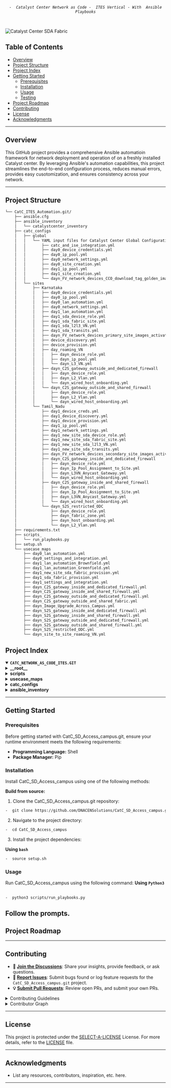 <p align="center">
	<em><code>-  Catalyst Center Network as Code -  ITES Vertical - With  Ansible Playbooks</code></em>
</p>
<p align="center"><!-- default option, no dependency badges. -->
</p>
<p align="center">
	<!-- default option, no dependency badges. -->
</p>
<br>

![Catalyst Center SDA Fabric](images/ITES_CVPaC_Topology.png)


##  Table of Contents

-  [Overview](#Overview )
- [ Project Structure](#project-structure)
- [ Project Index](#project-index)
- [ Getting Started](#getting-started)
  - [ Prerequisites](#prerequisites)
  - [ Installation](#installation)
  - [ Usage](#usage)
  - [ Testing](#testing)
- [ Project Roadmap](#project-roadmap)
- [ Contributing](#contributing)
- [ License](#license)
- [ Acknowledgments](#acknowledgments)

---
##  Overview
This GitHub project provides a comprehensive Ansible automatioin framework for network deployment and operation of on a freshly installed Catalyst center. By leveraging Ansible's automation capabilities, this project streamlines the end-to-end configuration process, reduces manual errors, provides easy cusotomization, and ensures consistency across your network.

---
##  Project Structure
```sh
└── CatC_ITES_Automation.git/
    ├── ansible.cfg
    ├── ansible_inventory
    │   └── catalystcenter_inventory
    ├── catc_configs
    │   ├── global
    │   │   └── YAML input files for Catalyst Center Global Configurations (device credentials, IP pools, image tagging etc.)
    │   │       ├── catc_and_ise_integration.yml
    │   │       ├── day0_device_credentials.yml
    │   │       ├── day0_ip_pool.yml
    │   │       ├── day0_network_settings.yml
    │   │       ├── day0_site_creation.yml
    │   │       ├── day1_ip_pool.yml
    │   │       ├── day1_site_creation.yml
    │   │       └── dayn_FV_network_devices_CCO_download_tag_golden_images_distribution.yml
    │   └── sites
    │       ├── Karnataka
    │       │   ├── day0_device_credentials.yml
    │       │   ├── day0_ip_pool.yml
    │       │   ├── day0_lan_automation.yml
    │       │   ├── day0_network_settings.yml
    │       │   ├── day1_lan_automation.yml
    │       │   ├── day1_sda_device_role.yml
    │       │   ├── day1_sda_fabric_site.yml
    │       │   ├── day1_sda_l2l3_VN.yml
    │       │   ├── day1_sda_transits.yml
    │       │   ├── dayn_FV_network_devices_primary_site_images_activation.yml
    │       │   ├── device_discovery.yml
    │       │   ├── device_provision.yml
    │       │   ├── day_roaming_VN
    │       │   │   ├── dayn_device_role.yml
    │       │   │   ├── dayn_ip_pool.yml
    │       │   │   └── dayn_L3_VN.yml
    │       │   ├── dayn_C2S_gateway_outside_and_dedicated_firewall
    │       │   │   ├── dayn_device_role.yml
    │       │   │   ├── dayn_L2_Vlan.yml
    │       │   │   └── dayn_wired_host_onboarding.yml
    │       │   └── dayn_C2S_gateway_outside_and_shared_firewall
    │       │       ├── dayn_device_role.yml
    │       │       ├── dayn_L2_Vlan.yml
    │       │       └── dayn_wired_host_onboarding.yml
    │       └── Tamil_Nadu
    │           ├── day1_device_creds.yml
    │           ├── day1_device_discovery.yml
    │           ├── day1_device_provision.yml
    │           ├── day1_ip_pool.yml
    │           ├── day1_network_settings.yml
    │           ├── day1_new_site_sda_device_role.yml
    │           ├── day1_new_site_sda_fabric_site.yml
    │           ├── day1_new_site_sda_l2l3_VN.yml
    │           ├── day1_new_site_sda_transits.yml
    │           ├── dayn_FV_network_devices_secondary_site_images_activation.yml
    │           ├── dayn_C2S_gateway_inside_and_dedicated_firewall
    │           │   ├── dayn_device_role.yml
    │           │   ├── dayn_Ip_Pool_Assignment_to_Site.yml
    │           │   ├── dayn_L3VN_Anycast_Gateway.yml
    │           │   └── dayn_wired_host_onboarding.yml
    │           ├── dayn_C2S_gateway_inside_and_shared_firewall
    │           │   ├── dayn_device_role.yml
    │           │   ├── dayn_Ip_Pool_Assignment_to_Site.yml
    │           │   ├── dayn_L3VN_Anycast_Gateway.yml
    │           │   └── dayn_wired_host_onboarding.yml
    │           └── dayn_S2S_restricted_ODC
    │               ├── dayn_device_role.yml
    │               ├── dayn_fabric_zone.yml
    │               ├── dayn_host_onboarding.yml
    │               └── dayn_L2_Vlan.yml
    ├── requirements.txt
    ├── scripts_
    │   └── run_playbooks.py
    ├── setup.sh
    └── usecase_maps
        ├── day0_lan_automation.yml
        ├── day0_settings_and_integration.yml
        ├── day1_lan_automation_Brownfield.yml
        ├── day1_lan_automation_Greenfield.yml
        ├── day1_new_site_sda_fabric_provision.yml
        ├── day1_sda_fabric_provision.yml
        ├── day1_settings_and_integration.yml
        ├── dayn_C2S_gateway_inside_and_dedicated_firewall.yml
        ├── dayn_C2S_gateway_inside_and_shared_firewall.yml
        ├── dayn_C2S_gateway_outside_and_dedicated_firewall.yml
        ├── dayn_C2S_gateway_outside_and_shared_fabric.yml
        ├── dayn_Image_Upgrade_Across_Campus.yml
        ├── dayn_S2S_gateway_inside_and_dedicated_firewall.yml
        ├── dayn_S2S_gateway_inside_and_shared_firewall.yml
        ├── dayn_S2S_gateway_outside_and_dedicated_firewall.yml
        ├── dayn_S2S_gateway_outside_and_shared_firewall.yml
        ├── dayn_S2S_restricted_ODC.yml
        └── dayn_site_to_site_roaming_VN.yml


```

##  Project Index
<details open>
	<summary><b><code>CATC_NETWORK_AS_CODE_ITES.GIT</code></b></summary>
	<details> <!-- __root__ Submodule -->
		<summary><b>__root__</b></summary>
		<blockquote>
			<table>
			<tr>
				<td><b><a href='https://github.com/DNACENSolutions/NetworkasCode_CVPs/tree/main/nac_ites_sda/NaC_1_0_ITES_SDA/setup.sh'>setup.sh</a></b></td>
				<td><code>-  Setup script to create your python environment and install Catalyst Center Python SDK (dnacentersdk) and Ansible collection (cisco.dnac)</code></td>
			</tr>
			<tr>
				<td><b><a href='https://github.com/DNACENSolutions/NetworkasCode_CVPs/tree/main/nac_ites_sda/NaC_1_0_ITES_SDA/requirements.txt'>requirements.txt</a></b></td>
				<td><code>-  This file contains the required python modules. This file is used by setup.sh script</code></td>
			</tr>
			</table>
		</blockquote>
	</details>
	<details> <!-- scripts Submodule -->
		<summary><b>scripts</b></summary>
		<blockquote>
			<table>
			<tr>
				<td><b><a href='https://github.com/DNACENSolutions/NetworkasCode_CVPs/tree/main/nac_ites_sda/NaC_1_0_ITES_SDA/scripts/run_playbooks.py'>run_playbooks.py</a></b></td>
				<td><code>-  This Python tool is to run the Ansible playbooks with Inputs files preprogrammed in the usecase_maps files. The Tools lets you choose option to Validate the input, Execute the playbook or do both. Further it gives option for user to run the Catalyst Center Configuration usecases individually, or in a sub-group of usecase , or all the usecase in the order specified in the input file selected from usecase_maps directory.</code></td>
			</tr>
			</table>
		</blockquote>
	</details>
	<details> <!-- usecase_maps Submodule -->
		<summary><b>usecase_maps </b></summary>
		<blockquote>
			<table>
			<tr>
				<td><b><a href='https://github.com/DNACENSolutions/NetworkasCode_CVPs/tree/main/nac_ites_sda/NaC_1_0_ITES_SDA/usecase_maps/day0_settings_and_integration.yml'>day0_settings_<br>and_integration.yml</a></b></td>
            <td> 
            <code>- This usecase performs essential Day0 configurations to prepare the infrastructure for SDA automation by integrating ISE with DNAC, creating the site hierarchy, setting up global device credentials, network settings, and assigning them to the target site (e.g., Karnataka).</code><br>
            <code>- Key Steps:</code><br>
            <code>  #Step1: Integrate Cisco ISE with Catalyst Center for RADIUS services and TrustSec policies</code><br>
            <code>  #Step2: Create hierarchical site structure including areas, buildings, and floors</code><br>
            <code>  #Step3: Define global device credentials in Catalyst Center</code><br>
            <code>  #Step4: Assign global credentials to the Karnataka site</code><br>
            <code>  #Step5: Define global IP pools including transit and VN pools</code><br>
            <code>  #Step6: Define global network settings such as DNS, SNMP, and syslog</code><br>
            <code>  #Step7: Assign IP pools to the Karnataka site</code><br>
            <code>  #Step8: Apply global network settings to the Karnataka site</code>
            </td>
			</tr>
			<tr>
				<td><b><a href='https://github.com/DNACENSolutions/NetworkasCode_CVPs/tree/main/nac_ites_sda/NaC_1_0_ITES_SDA/usecase_maps/day0_lan_automation.yml'>day0_lan_automation.yml</a></b></td>
                <td>
                <code>- This use case handles the initial bring-up of a fabric site by automating the discovery and provisioning of seed and downstream devices. It simplifies onboarding by using LAN Automation to detect connected fabric edge nodes.</code><br>
                <code>- Key Steps:</code><br>
                <code>  #Step1: Discover seed devices in the network using CLI/SNMP-based discovery methods.</code><br> 
                <code>  #Step2: Provision the discovered seed devices to prepare them for acting as LAN Automation controllers.</code><br> 
                <code>  #Step3: Run LAN Automation to dynamically discover access switches connected to the seed devices.</code><br> 
                <code>  #Step4: Provision the newly discovered downstream devices with appropriate management IPs and configuration.</code><br><br>
                <code>⚠️ <b>Note:</b> Ensure that management IPs are assigned during LAN Automation if immediate provisioning of discovered devices is planned.</code></td>
			</tr>
            <tr>
				<td><b><a href='https://github.com/DNACENSolutions/NetworkasCode_CVPs/tree/main/nac_ites_sda/NaC_1_0_ITES_SDA/usecase_maps/day1_settings_and_integration.yml'>day1_settings_<br>and_integration.yml</a></b></td>
                <td>
                <code>- This use case configures foundational Day 1 settings for onboarding a newly added site into the fabric domain. It involves site addition, IP pool design, and essential network configurations specific to the new site.</code><br> 
                <code>- Key Steps:</code><br>
                <code>  #Step1: Create a new hierarchical site under the DNAC site tree structure.</code><br> 
                <code>  #Step2: Assign pre-defined device credentials (CLI, SNMP, etc.) to the new site for future provisioning and management.</code><br> 
                <code>  #Step3: Create global IP pools to be consumed by various sites and services.</code><br> 
                <code>  #Step4: Allocate and assign the relevant IP pool slices to the newly added site.</code><br> 
                <code>  #Step5: Configure site-specific network settings such as DNS, DHCP, NTP, and syslog to enable baseline device communication and service resolution.</code></td>
			</tr>
			<tr>
				<td><b><a href='https://github.com/DNACENSolutions/NetworkasCode_CVPs/tree/main/nac_ites_sda/NaC_1_0_ITES_SDA/usecase_maps/day1_lan_automation_Brownfield.yml'>day1_lan_automation<br>_Brownfield.yml</a></b></td>
                <td>
                <code>- This use case supports Brownfield site expansion by integrating newly added switches into an already operational SDA fabric. It automates the discovery of new devices via LAN Automation and provisions them to extend the fabric topology.</code><br> 
                <code>- Key Steps:</code><br>
                <code>  #Step1: Run LAN Automation to discover additional devices connected to existing fabric infrastructure.</code><br> 
                <code>  #Step2: Provision the discovered devices by assigning management IPs, applying configurations, and registering them to the fabric.</code><br><br>
                <code>⚠️ <b>Note:</b> Ensure management IPs are assigned during LAN Automation to allow seamless provisioning. This is especially critical for executing both steps in a single run without manual intervention.</code>
                </td>
			</tr>
			<tr>
				<td><b><a href='https://github.com/DNACENSolutions/NetworkasCode_CVPs/tree/main/nac_ites_sda/NaC_1_0_ITES_SDA/usecase_maps/day1_lan_automation_Greenfield.yml'>day1_lan_automation<br>_Greenfield.yml</a></b></td>
                <td>
                <code>- This use case brings up a completely new SDA fabric site (Greenfield deployment). It covers the end-to-end flow from discovering seed devices, provisioning them, running LAN Automation to onboard downstream devices, and finally provisioning the newly discovered nodes.</code><br> 
                <code>- Key Steps:</code><br>
                <code>  #Step1: Discover seed devices that serve as anchors for LAN Automation.</code><br> 
                <code>  #Step2: Provision the discovered seed devices with required configurations and credentials.</code><br> 
                <code>  #Step3: Run LAN Automation to discover downstream connected fabric nodes (e.g., Edge or Intermediate nodes).</code><br> 
                <code>  #Step4: Provision and onboard the newly discovered fabric devices into the fabric site topology.</code><br><br> 
                <code>⚠️ <b>Note:</b> Assigning management IPs during LAN Automation is crucial for enabling seamless provisioning in the same run.</code></td>
			</tr>
			<tr>
				<td><b><a href='https://github.com/DNACENSolutions/NetworkasCode_CVPs/tree/main/nac_ites_sda/NaC_1_0_ITES_SDA/usecase_maps/day1_new_site_sda_fabric_provision.yml'>day1_new_site_sda<br>_fabric_provision.yml</a></b></td>
                <td>
                <code>- This use case provisions a newly added site as a Cisco SDA Fabric site. It involves setting up the fabric structure, configuring Layer 3 IP transit for external connectivity, defining virtual networks with Anycast Gateways, and assigning appropriate device roles.</code><br>
                <code>- Key Steps:</code><br>
                <code>  #Step1: Designate the site as an SDA Fabric site to enable fabric-based operations.</code><br> 
                <code>  #Step2: Configure Layer 3 IP Transit for external handoff to upstream networks (e.g., WAN, Data Center).</code><br> 
                <code>  #Step3: Create Layer 2 and Layer 3 Virtual Networks along with Anycast Gateways for host communication.</code><br> 
                <code>  #Step4: Assign fabric roles such as Border, Control Plane, and Edge to the devices within the site.</code></td>
			</tr>
            <tr>
				<td><b><a href='https://github.com/DNACENSolutions/NetworkasCode_CVPs/tree/main/nac_ites_sda/NaC_1_0_ITES_SDA/usecase_maps/day1_sda_fabric_provision.yml'>day1_sda<br>_fabric_provision.yml</a></b></td>
                <td>
                <code>-  This use case is focused on enabling **SDA Fabric provisioning for an already existing site** on Day 1. Unlike the <b>day1_new_site_sda_fabric_provision.yml</b> flow (which adds a new site and makes it fabric-ready), this workflow assumes that the site has already been onboarded earlier and is now being transitioned into the SDA fabric domain.</code><br>
                <code>- Key Steps:</code><br>
                <code>  #Step1: Convert the existing site into a Fabric Site, establishing SDA fabric boundaries.</code><br>
                <code>  #Step2: Set up IP Transit configurations to enable L3 handoff between fabric and traditional networks (northbound connectivity).</code><br>
                <code>  #Step3: Create L2 and L3 Virtual Networks, including anycast gateways, for segmenting user traffic and enabling mobility.</code><br>
                <code>  #Step4: Assign SDA device roles (Control Plane, Border, Edge) to participating network devices for fabric-based traffic control.</code><br><br>
                <code>⚠️ This use case is typically triggered after Day 0 onboarding or LAN automation is complete and is part of formalizing the site’s transition into an SDA-enabled environment.</code></td>
			</tr>
            <tr>
				<td><b><a href='https://github.com/DNACENSolutions/NetworkasCode_CVPs/tree/main/nac_ites_sda/NaC_1_0_ITES_SDA/usecase_maps/dayn_Image_Upgrade_Across_Campus.yml'>dayn_Image_Upgrade_<br>Across_Campus.yml</a></b></td>
                <td>
                <code>- This Day-N use case handles **network-wide software image upgrades** across the entire SDA campus using **SWIM (Software Image Management)** via DNAC. It ensures consistent image compliance and eliminates version drifts across fabric devices.</code><br>
                <code>- Key Steps:</code><br>
                <code>  #Step1: <b>Global Image Distribution</b>  All required golden images are downloaded from CCO (Cisco.com) and distributed to targeted devices across the campus, regardless of site or role.</code><br>
                <code>  #Step2: <b>Image Activation on the Primary Site</b>  SWIM activates the distributed images at the main hub site (e.g., Karnataka). This involves image validation, compatibility checks, and reboot orchestration (if necessary).</code><br>
                <code>  #Step3: <b>Image Activation on the Secondary Site</b>  The same activation process is repeated on the secondary hub site (e.g., Tamil Nadu) to maintain uniformity across geographically distributed fabric zones.</code><br><br>
                <code>⚠️ This ensures all fabric and non-fabric devices across the enterprise operate on validated, secure, and consistent image versions — a critical Day-N activity for lifecycle management and compliance.</code></td>
			</tr>
            <tr>
				<td><b><a href='https://github.com/DNACENSolutions/NetworkasCode_CVPs/tree/main/nac_ites_sda/NaC_1_0_ITES_SDA/usecase_maps/dayn_C2S_gateway_inside_&_dedicated_firewall.yml'>dayn_C2S_gateway_inside_&<br>_dedicated_firewall.yml</a></b></td>
                <td>
                <code>- This Day-N use case provisions **Client-to-Site (C2S) VPN access** via an **inside gateway with a dedicated firewall**. It facilitates secure, isolated remote access to enterprise resources, with dedicated segmentation at the network and security layer.</code><br>
                <code>- Key Steps:</code><br>
                <code>  #Step1: <b>IP Pool Reservation</b>  An L3 IP pool is assigned to the site specifically for the dedicated C2S VPN gateway and associated Anycast Gateway. This pool is exclusive to a specific VPN domain and its clients.</code><br>
                <code>  #Step2: <b>L3 VN + Anycast Gateway Creation</b> A new L3 virtual network is created and bound to the site along with its Anycast Gateway configuration. This forms the data plane for C2S remote clients.</code><br>
                <code>  #Step3: <b>Device Role Assignment</b>  Fabric devices (e.g., border/edge) are assigned their roles for this newly created VN. The dedicated firewall is linked as the only upstream security device, enforcing full traffic isolation.</code><br>
                <code>  #Step4: <b>Wired Host Onboarding</b> Wired clients are onboarded into the new virtual network. The path from remote user → VPN → dedicated firewall → onboarded device is validated end-to-end.</code><br><br>
                <code>⚠️ <b>Key Distinction from Shared Firewall:</b></code><br>
                <code> In this use case, the firewall is dedicated: only one IP pool and one client context is used, ensuring exclusive traffic segmentation.</code><br>
                <code> In a shared firewall setup (as handled in a different use case), multiple pools may route through a single firewall, requiring logical separation via VRFs or ACLs.</code><br>
                <code>💡 <b>Use Case Applicability:</b> </code><br>
                <code>  Ideal for high-security organizations (e.g., financial institutions, government) requiring strict separation of VPN access paths without overlap across clients or business units.</code></td>
			</tr>
            <tr>
				<td><b><a href='https://github.com/DNACENSolutions/NetworkasCode_CVPs/tree/main/nac_ites_sda/NaC_1_0_ITES_SDA/usecase_maps/dayn_C2S_gateway_inside_%26_shared_firewall.yml'>dayn_C2S_gateway_inside_&<br>_shared_firewall.yml</a></b></td>
                <td>
                <code>- This Day-N use case enables Client-to-Site (C2S) VPN access via an internal gateway using a shared firewall.</code><br>
                <code>- It provisions shared infrastructure to allow remote users, such as support executives or delivery agents, to securely connect to ITES systems without requiring isolated security appliances per client.</code><br>
                <code>- Key Steps:</code><br>
                <code>  #Step1: IP Pool Assignment</code><br>
                <code>   Multiple IP pools are reserved and associated with the site to support traffic segregation across different client environments handled by the ITES provider.</code><br>
                <code>  #Step2: L3 VN and Anycast Gateway Setup</code><br>
                <code>   Virtual networks and anycast gateways are configured to route traffic from remote client endpoints through the enterprise fabric network, ensuring proper segmentation and reachability.</code><br>
                <code>  #Step3: Device Role Assignment</code><br>
                <code>    Fabric devices are assigned roles (such as edge or border) to establish the intended routing and security policies for C2S traffic through the shared firewall.</code><br>
                <code>  #Step4: Wired Host Onboarding</code><br>
                <code>    Local wired clients (such as branch or on-site support systems) are onboarded to the same VPN network for functional validation and continuous integration.</code><br><br>
                <code>⚠️ Key Difference from Dedicated Firewall:</code><br>
                <code>   In this shared firewall model, a single firewall instance handles multiple client IP pools with logical isolation enforced through VRFs and access policies. It is ideal for ITES operations managing multiple clients from the same infrastructure, offering operational efficiency with shared security resources.</code><br><br>
                <code>💡 Use Case Example:</code><br>
                <code>   An ITES provider delivering customer service for multiple domains (e.g., telecom, e-commerce, insurance) can use a shared firewall to enable secure C2S VPN access for remote agents, while maintaining separation via VRFs and ACLs instead of physical firewalls.</code></td>
			</tr>
            <tr>
				<td><b><a href='https://github.com/DNACENSolutions/NetworkasCode_CVPs/tree/main/nac_ites_sda/NaC_1_0_ITES_SDA/usecase_maps/dayn_C2S_gateway_outside_&_dedicated_firewall.yml'>dayn_C2S_gateway_outside_&<br>_dedicated_firewall.yml</a></b></td>
                <td>
                <code>- This Day-N use case enables Client-to-Site (C2S) VPN access via a gateway located outside the fabric, leveraging a dedicated firewall for strict traffic segmentation. The external firewall terminates the VPN, and the traffic is handed off to the SDA fabric via a single L2 VLAN extending to the Border node.</code><br>
                <code>- Key Steps:</code><br>
                <code>  #Step1: Fabric Site Creation</code><br>
                <code>   The target site is designated and initialized as a fabric site within DNAC.</code><br>
                <code>  #Step2: L2 Virtual Network (VLAN) Creation</code><br>
                <code>   A single VLAN is provisioned to establish Layer 2 connectivity between the external firewall and Border node.</code><br>
                <code>  #Step3: Device Role Assignment</code><br>
                <code>   Devices in the fabric (e.g., Border, Edge) are assigned appropriate roles to support traffic ingress from</code><br>
                the external gateway into the SDA fabric.</code><br>
                <code>  #Step4: Wired Host Onboarding</code><br>
                <code>   Client-facing wired hosts are onboarded into the same VLAN-based VN to complete E2E connectivity testing.</code><br>
                <code>⚠️ Key Design Characteristic:</code><br>
                <code>   The L2 handoff path connects the dedicated firewall to the Border node through a single VLAN (e.g., VLAN 100). Traffic isolation is physical — only one IP pool and one client context are present.</code><br><br>
                <code>⚠️ Difference from Shared Firewall Variant:</code><br>
                <code>   Unlike the shared firewall scenario (where multiple VLANs are trunked to the Border for different clients),this setup uses a single VLAN mapped to one specific service context. Logical isolation is not needed, as traffic is already physically segregated.</code><br><br>
                <code>💡 Use Case Example:</code><br>
                <code>   An ITES provider handling secure backend processing for a banking client can use a dedicated external firewall and single VLAN to onboard remote employees via C2S VPN, ensuring exclusive resource access.</code></td>
			</tr>
            <tr>
				<td><b><a href='https://github.com/DNACENSolutions/NetworkasCode_CVPs/tree/main/nac_ites_sda/NaC_1_0_ITES_SDA/usecase_maps/dayn_C2S_gateway_outside_&_shared_firewall.yml'>dayn_C2S_gateway_outside_&<br>_shared_firewall.yml</a></b></td>
                <td>
                <code>- This Day-N use case enables Client-to-Site (C2S) VPN access via a gateway located outside the fabric, utilizing a shared firewall to support multiple client contexts. VPN tunnels terminate at the firewall, and client traffic enters the SDA fabric through dedicated Layer 2 VLANs mapped to different services.</code><br>
                <code>- Key Steps:</code><br>
                <code>  #Step1: Fabric Site Creation</code><br>
                <code>  The site is promoted to a fabric site in DNAC to support SDA configurations.</code><br>
                <code>  #Step2: L2 Virtual Network (VLAN) Creation</code><br>
                <code>  Multiple VLANs are created and extended from the shared firewall to the Border node, enabling logical segmentation across different clients or services.</code><br>
                <code>  #Step3: Device Role Assignment</code><br>
                <code>  Fabric devices such as Border and Edge nodes are assigned roles to ensure correct traffic handling for each VLAN/VRF pair.</code><br>
                <code>  #Step4: Wired Host Onboarding</code><br>
                <code>  Local hosts (e.g., service endpoints or agent systems) are connected to corresponding VLANs and validated for end-to-end VPN reachability.</code><br><br>
                <code>⚠️ Key Design Characteristic:</code><br>
                <code>  Each VLAN from the shared firewall corresponds to a logically isolated context (e.g., VRF-A for Client A, VRF-B for Client B), enabling scalable multi-tenant support.</code><br><br>
                <code>⚠️ Difference from Dedicated Firewall Variant:</code><br>
                <code>  In contrast to the dedicated model (with one VLAN and one client per firewall), this setup allows multiple clients to share infrastructure without compromising logical isolation.</code><br><br>
                <code>💡 Use Case Example:</code><br>
                <code>  An ITES provider supporting multiple clients (e.g., telecom, healthcare, banking) can terminate all remote user VPNs on a single shared firewall and segregate their traffic using separate VLANs and VRFs into the SDA fabric. </code>
                </td>
			</tr>
            <tr>
				<td><b><a href='https://github.com/DNACENSolutions/NetworkasCode_CVPs/tree/main/nac_ites_sda/NaC_1_0_ITES_SDA/usecase_maps/dayn_S2S_gateway_inside_&_dedicated_firewall.yml'>dayn_S2S_gateway_inside_&<br>_dedicated_firewall.yml</a></b></td>
                <td>
                <code>- This Day-N use case provisions Site-to-Site (S2S) VPN connectivity using a gateway located inside the fabric along with a dedicated firewall. It is designed to establish a permanent, secure VPN tunnel between the ITES site and an external client or remote office.</code><br> 
                <code>- Key Steps:</code><br>
                <code> #Step1: IP Pool Reservation</code><br>
                <code>  A unique L3 IP pool is assigned to the site for S2S traffic. This pool is mapped exclusively to the VPN domain used for communicating with a specific partner/client location.</code><br>
                <code> #Step2: L3 Virtual Network and Anycast Gateway Setup</code><br>
                <code>  An L3 VN is created to route encrypted S2S traffic via the fabric. The Anycast Gateway ensures consistent reachability for devices receiving VPN-terminated traffic within the ITES network.</code><br>
                <code> #Step3: Device Role Assignment</code><br>
                <code>  Fabric devices (e.g., edge, control, border nodes) are configured to support the VN and direct S2S traffic through a dedicated firewall. This guarantees isolation from other client or internal flows.</code><br>
                <code> #Step4: Wired Host Onboarding</code><br>
                <code>  On-prem ITES systems—like data sync services, partner access nodes, or hosted backend systems—are onboarded into the new VN to validate end-to-end S2S VPN connectivity.</code><br><br>
                <code>⚠️ Key Design Note:</code><br>
                <code>  Unlike shared firewall setups that multiplex VPN tunnels via logical isolation, this model offers physical and routing-level exclusivity. A dedicated firewall ensures no cross-tenant leakage or traffic overlap.</code><br><br>
                <code>💡 Use Case Example:</code><br>
                <code>  An ITES company running a payroll processing service for a state government agency may set up a dedicated S2S tunnel between the data center and the agency’s HQ. This allows real-time data exchange while meeting security isolation and compliance requirements.</code></td>
			</tr>
            <tr>
				<td><b><a href='https://github.com/DNACENSolutions/NetworkasCode_CVPs/tree/main/nac_ites_sda/NaC_1_0_ITES_SDA/usecase_maps/dayn_S2S_gateway_inside_&_shared_firewall.yml'>ddayn_S2S_gateway_inside_&<br>_shared_firewall.yml</a></b></td>
                <td>
                <code>- This Day-N use case provisions Site-to-Site (S2S) VPN connectivity using a gateway located inside the SDA fabric along with a shared firewall. The setup enables multiple ITES customer locations to establish encrypted tunnels into a central data center using logically isolated paths through a common firewall infrastructure.</code><br>
                <code>- Key Steps:</code><br>
                <code> #Step1: IP Pool Reservation</code><br>
                <code>  Multiple L3 IP pools are reserved for different remote partner/customer sites. These pools allow each tunnel to be isolated via VRFs or security policies even while using a shared firewall.</code><br>
                <code> #Step2: L3 Virtual Network and Anycast Gateway Setup</code><br>
                <code>  A shared L3 VN is created along with anycast gateway configuration to route encrypted S2S traffic from multiple external locations into the fabric through distinct logical domains.</code><br>
                <code> #Step3: Device Role Assignment</code><br>
                <code>  Fabric devices such as border nodes and edges are assigned proper roles to steer incoming S2S traffic through the shared firewall while maintaining client-specific segmentation.</code><br>
                <code> #Step4: Wired Host Onboarding</code><br>
                <code>  On-prem apps and services (e.g., client-dedicated VMs, database servers) are onboarded to validate connectivity with the respective remote office through the corresponding S2S VPN tunnel.</code><br><br>
                <code>⚠️ Key Design Note:</code><br>
                <code>  Logical isolation via VRFs, ACLs, and per-client IP pools allows multi-tenant support over a common firewall—ideal for ITES operations hosting multiple clients at once.</code><br><br>
                <code>💡 Use Case Example:</code><br>
                <code>  An ITES provider offering infrastructure services to healthcare and telecom clients may set up dedicated tunnels for each client's remote site. Using a shared firewall, both tunnels terminate into logically separated VRFs inside the fabric, securely connecting remote offices to hosted platforms.</code>
                </td>
			</tr>
            <tr>
				<td><b><a href='https://github.com/DNACENSolutions/NetworkasCode_CVPs/tree/main/nac_ites_sda/NaC_1_0_ITES_SDA/usecase_maps/dayn_S2S_gateway_outside_&_dedicated_firewall.yml'>dayn_S2S_gateway_outside_&<br>_dedicated_firewall.yml</a></b></td>
                <td>
                <code>- This Day-N use case provisions Site-to-Site (S2S) VPN connectivity through a dedicated firewall placed outside the fabric. The decrypted traffic is handed off to the SDA fabric via L2 VLANs extendingto the Border node. This setup is ideal for ITES clients needing high security and full tunnel isolation.</code><br>
                <code>- Key Steps:</code><br>
                <code>  #Step1: Fabric Site Creation</code><br>
                <code>   A fabric site is created to onboard all relevant devices, allowing internal forwarding of post-VPN traffic from the dedicated firewall into the enterprise domain.</code><br>
                <code>  #Step2: L2 Virtual Network Creation</code><br>
                <code>   A dedicated L2 VN is provisioned to carry S2S traffic into the fabric. Each S2S tunnel is linked to a specific VLAN that terminates at the fabric Border device.</code><br>
                <code>  #Step3: Device Role Assignment</code><br>
                <code>   Devices are assigned roles (edge, border, control) to facilitate the traffic path from the VPN endpoint through to the target application segment inside the fabric.</code><br>
                <code>  #Step4: Wired Host Onboarding</code><br>
                <code>   Target enterprise services (e.g., CRMs, call routing platforms, data warehouses) are onboarded to validate end-to-end reachability for the specific remote site.</code><br><br>
                <code>⚠️ Key Design Note:</code><br>
                <code>   The S2S VPN tunnel terminates at the external dedicated firewall. Post decryption, the data is handed off into the fabric through a dedicated VLAN.</code><br><br>
                <code>💡 Use Case Example:</code><br>
                <code>  An ITES provider running support for a financial client may set up a dedicated firewall and VLAN (e.g., VLAN 300) for secure S2S communication from the bank’s branch network into the hosted back-office CRM application, ensuring full tunnel isolation.</code></td>
			</tr>
            <tr>
				<td><b><a href='https://github.com/DNACENSolutions/NetworkasCode_CVPs/tree/main/nac_ites_sda/NaC_1_0_ITES_SDA/usecase_maps/dayn_S2S_gateway_outside_&_shared_firewall.yml'>dayn_S2S_gateway_outside_&<br>_shared_firewall.yml</a></b></td>
                <td>
                <code>- This Day-N use case provisions Site-to-Site (S2S) VPN connectivity through a shared firewall located outside the SDA fabric. Multiple branch tunnels terminate on a single firewall, and their traffic is logically separated using different VLANs and VRFs before entering the fabric.</code><br>
                <code>- Key Steps:</code><br>
                <code>  #Step1: Fabric Site Creation</code><br>
                <code>   A fabric site is created to provide LAN-level handoff from the external firewall. This allows routed or bridged traffic from all connected branches to flow toward enterprise services inside the SDA domain.</code><br>
                <code>  #Step2: Multiple L2 VNs Creation</code><br>
                <code>   Each remote branch is assigned a unique VLAN and associated L2 virtual network. These VLANs are trunked from the firewall to the Border node, maintaining logical separation via VRFs or access policies.</code><br>
                <code>  #Step3: Device Role Assignment</code><br>
                <code>   Border and edge roles are mapped to SDA devices to direct incoming S2S branch traffic through the correct pathways and policy domains inside the ITES fabric.</code><br>
                <code>  #Step4: Wired Host Onboarding</code><br>
                <code>   Onboarding ensures that internal services, like backend process servers or reporting tools, are reachable by the correct VRF-mapped VLAN associated with each remote branch site.</code><br><br>
                <code>⚠️ Key Design Note:</code><br>
                <code>   Tunnels from multiple sites (e.g., different client branches) land on a shared firewall.</code><br>
                <code>   Each decrypted flow is forwarded over its respective VLAN, which maps to an internal VRF.</code><br><br>
                <code>💡 Use Case Example:</code><br>
                <code>   An ITES firm serving multiple clients across regions connects their branch routers to a shared VPN termination firewall in the main data center. VLAN 300 (Client-A), VLAN 301 (Client-B), etc., are extended to the Border node to segregate traffic while optimizing infrastructure reuse.</code>
                </td>
			</tr>
            <tr>
				<td><b><a href='https://github.com/DNACENSolutions/NetworkasCode_CVPs/tree/main/nac_ites_sda/NaC_1_0_ITES_SDA/usecase_maps/dayn_site_to_site_roaming_VN.yml'>dayn_site_to_site_<br>roaming_VN.yml</a></b></td>
                <td>
                <code>- This Day-N use case enables Site-to-Site (S2S) roaming by provisioning a location-agnostic L3 VN, allowing ODC users in ITES to operate securely from any site while enforcing strict access boundaries.</code><br>
                <code>- Key Steps:</code><br>
                <code> #Step1: IP Pool Reservation</code><br>
                <code> A dedicated subnet is reserved for roaming ODC users. This IP pool will be mapped to the roaming VN and advertised only at remote sites (excluding the home site).</code><br>
                <code> #Step2: L3 VN and Anycast Gateway Setup</code><br>
                <code> The roaming VN is created and deployed with Anycast Gateway across all participating ITES sites except the home site. This provides users seamless connectivity from any remote location.</code><br>
                <code> #Step3: Device Role Assignment</code><br>
                <code> Fabric devices (Border/Edge) are configured at remote sites to onboard ODC users into the roaming VN. The traffic is identified and routed toward the home site using SGT-based Policy-Based Routing (PBR).</code><br><br>
                <code>⚠️ Key Design Note:</code><br>
                <code>    Roaming traffic exits through the home site's dedicated firewall, ensuring centralized security control. ISE is integrated for identity-based access enforcement. Segmentation is applied using Macro (VN) or Micro (SGT) methods to isolate different ODC environments and prevent inter-client access.</code><br><br>
                <code>💡 Use Case Example:</code><br>
                <code>   An ITES employee who normally works from the Chennai ODC can now log in from the Coimbatore site. The roaming VN automatically classifies and forwards their traffic to Chennai's firewall via a secure</code><br>
                S2S tunnel, giving them access only to Chennai's ODC applications — maintaining security and compliance.</code><br><br>
                <code>💡 Tech Tip:</code><br>
                <code>   Roaming VNs allow consistent and secure access regardless of user location. They're vital for Return-To-Office (RTO) strategies and distributed ODC models within the ITES sector.</code>
                </td>
			</tr>
            <tr>
				<td><b><a href='https://github.com/DNACENSolutions/NetworkasCode_CVPs/tree/main/nac_ites_sda/NaC_1_0_ITES_SDA/usecase_maps/dayn_S2S_restricted_ODC.yml'>dayn_S2S_restricted_ODC.yml</a></b></td>
                <td>
                <code>- This Day-N use case provisions a Site-to-Site (S2S) ODC with a dedicated firewall acting as a gateway and directly connected to the fabric edge, ensuring tight traffic control and isolation within the ITES environment.</code><br>
                <code>- Key Steps:</code><br>
                <code> #Step1: Fabric Site Creation</code><br>
                <code> A new fabric site (zone) is created using Cisco Catalyst Center to enable SD-Access provisioning. This includes zoning and edge/border role designation.</code><br>
                <code> #Step2: L2 VN Creation</code><br>
                <code> A Layer 2 Virtual Network is created and added to the site. This VN will carry ODC user traffic and enable VLAN-based segregation.</code><br>
                <code> #Step3: Device Role Assignment</code><br>
                <code> Edge nodes are assigned device roles. The ODC firewall is connected to the edge node on a trunk port, ensuring it can handle all tagged VLAN traffic from multiple ODC systems.</code><br>
                <code> #Step4: Wired Host Onboarding</code><br>
                <code> ODC systems and users are onboarded through the configured edge nodes. Firewall policies enforce access control and traffic logging for audit/compliance.</code><br><br>
                <code>⚠️ Key Design Note:</code><br>
                <code>  The dedicated firewall is not upstream but directly part of the fabric zone. It acts as the default gateway for the ODC. VPNs are used for S2S connectivity with the home site or external network. Segmentation is applied using Macro (VN) or Micro (SGT) techniques.</code><br><br>
                <code>💡 Use Case Example:</code><br>
                <code>   An ITES ODC in Karnataka is onboarded into SD-Access. All client systems connect to a Layer 2 VN terminating at a dedicated firewall connected to the edge. This firewall acts as both the default gateway and VPN terminator, offering site-to-site secure communication.</code><br><br>
                <code>💡 Security Advantage:</code><br>
                <code>   Since traffic doesn't leave the fabric for policy enforcement, latency is reduced and audit visibility is improved. Each ODC remains isolated at the edge itself.</code></td>
			</tr>
			</table>
		</blockquote>
	</details>
	<details> <!-- catc_configs Submodule -->
		<summary><b>catc_configs</b></summary>
		<blockquote>
			<details>
				<summary><b>global</b></summary>
				<blockquote>
					<table>
                    <tr>
						<td><b><a href='https://github.com/DNACENSolutions/NetworkasCode_CVPs/tree/main/nac_ites_sda/NaC_1_0_ITES_SDA/catc_configs/ites_global/catc_and_ise_integration.yml'>catc_and_ise_integration.yml</a></b></td>
						<td>
                        <code>- Integrate Catalyst Center with ISE for Radius Authentication, and Add AAA Servers</code><br>
                        <code>- Related Playbook <a href='https://github.com/cisco-en-programmability/catalyst-center-ansible-iac/blob/main/workflows/ise_radius_integration/README.md'>ise_radius_integration_playbook</a></code></td>
					</tr>
                    <tr>
						<td><b><a href='https://github.com/DNACENSolutions/NetworkasCode_CVPs/tree/main/nac_ites_sda/NaC_1_0_ITES_SDA/catc_configs/ites_global/day0_site_creation.yml'>day0_site_creation.yml</a></b></td>
						<td>
                        <code>- Creating Sites which includes areas, buildings and floors with floor images.</code><br>
                        <code>- Related Playbook <a href='https://github.com/cisco-en-programmability/catalyst-center-ansible-iac/blob/main/workflows/site_hierarchy/README.md'>Network_design_site_hierarchy_playbook</a></code></td>
					</tr>
					<tr>
						<td><b><a href='https://github.com/DNACENSolutions/NetworkasCode_CVPs/tree/main/nac_ites_sda/NaC_1_0_ITES_SDA/catc_configs/ites_global/day0_network_settings.yml'>day0_network_settings.yml</a></b></td>
						<td>
                        <code>- These configurations are network setting for Servers like AAA, NTP etc and also telemetry configuration to be configuration at global level.</code><br>
                        <code>- Related Playbook <a href='https://github.com/cisco-en-programmability/catalyst-center-ansible-iac/blob/main/workflows/network_settings/README.md'>Network_settings_playbook</a></code></td>
					</tr>
					<tr>
						<td><b><a href='https://github.com/DNACENSolutions/NetworkasCode_CVPs/tree/main/nac_ites_sda/NaC_1_0_ITES_SDA/catc_configs/ites_global/day0_device_credentials.yml'>day0_device_credentials.yml</a></b></td>
						<td>
                        <code>- Create global device credentials can be used across sites</code><br>
                        <code>- Related Playbook <a href='https://github.com/cisco-en-programmability/catalyst-center-ansible-iac/blob/main/workflows/device_credentials/README.md'>Device_credentials_playbook</a></code></td>
					</tr>
					<tr>
						<td><b><a href='https://github.com/DNACENSolutions/NetworkasCode_CVPs/tree/main/nac_ites_sda/NaC_1_0_ITES_SDA/catc_configs/ites_global/day0_ip_pool.yml'>day0_ip_pool.yml</a></b></td>
						<td>
                        <code>- Add  Network Settings Global IP Pools</code><br>
                        <code>- Related Playbook <a href='https://github.com/cisco-en-programmability/catalyst-center-ansible-iac/blob/main/workflows/network_settings/README.md'>IP_pool_reservation_playbook</a></code></td>
					</tr>
                    <tr>
						<td><b><a href='https://github.com/DNACENSolutions/NetworkasCode_CVPs/tree/main/nac_ites_sda/NaC_1_0_ITES_SDA/catc_configs/ites_global/dayn_FV_network_devices_CCO_download_tag_golden_images_distribution.yml'>dayn_FV_network_devices<br>_CCO_download_tag_golden<br>_images_distribution.yml</a></b></td>
						<td>
                        <code>- SWIM Upgrade the devices on sites - Tagging Golden Images</code><br>
                        <code>- Related Playbook <a href='https://github.com/cisco-en-programmability/catalyst-center-ansible-iac/blob/main/workflows/swim/README.md'>Software_image_management_playbook</a></code></td>
					</tr>
					</table>
				</blockquote>
			</details>
			<details>
				<summary><b>sites</b></summary>
				<blockquote>
					<details>
						<summary><b>Karnataka</b></summary>
						<blockquote>
							<table>
							<tr>
								<td><b><a href='https://github.com/DNACENSolutions/NetworkasCode_CVPs/tree/main/nac_ites_sda/NaC_1_0_ITES_SDA/catc_configs/ites_sites/Karnataka/device_discovery.yml'>device_discovery.yml</a></b></td>
								<td>
                                <code>- This files contains configurations required to discover your network  devices and add them to the inventory.</code><br>
								<code>- Related Playbook <a href='https://github.com/cisco-en-programmability/catalyst-center-ansible-iac/blob/main/workflows/device_discovery/README.md'>Device_discovery_playbook</a></code>
                                </td>
							</tr>
                            <tr>
								<td><b><a href='https://github.com/DNACENSolutions/NetworkasCode_CVPs/tree/main/nac_ites_sda/NaC_1_0_ITES_SDA/catc_configs/ites_sites/Karnataka/device_provision.yml'>device_provision.yml</a></b></td>
								<td>
                                <code>- This files contains configurations required to provision your network  devices.</code><br>
								<code>- Related Playbook <a href='https://github.com/cisco-en-programmability/catalyst-center-ansible-iac/blob/main/workflows/provision/README.md'>Device_provision_playbook</a></code></td>
							</tr>
                            <tr>
								<td><b><a href='https://github.com/DNACENSolutions/NetworkasCode_CVPs/tree/main/nac_ites_sda/NaC_1_0_ITES_SDA/catc_configs/ites_sites/Karnataka/day0_lan_automation.yml'>day0_lan_automation.yml</a></b></td>
								<td>
                                <code>- This files contains configurations required to perform lan automation.This is Greenfield deployement in which we are adding new site and devices and discovering/provisioning devices via lan automation.</code><br>
								<code>- Related Playbook <a href='https://github.com/cisco-en-programmability/catalyst-center-ansible-iac/blob/main/workflows/lan_automation/README.md'>LAN_automation_playbook</a></code></td>
							</tr>
                            <tr>
								<td><b><a href='https://github.com/DNACENSolutions/NetworkasCode_CVPs/tree/main/nac_ites_sda/NaC_1_0_ITES_SDA/catc_configs/ites_sites/Karnataka/day1_lan_automation.yml'>day1_lan_automation.yml</a></b></td>
								<td>
                                <code>- This files contains configurations required to perform lan automation.This is Brownfield deployement in which we are adding new devices in the existing site and discovering/provisioning devices via lan automation.</code><br>
								<code>- Related Playbook <a href='https://github.com/cisco-en-programmability/catalyst-center-ansible-iac/blob/main/workflows/lan_automation/README.md'>LAN_automation_playbook</a></code></td>
							</tr>
                            <tr>
								<td><b><a href='https://github.com/DNACENSolutions/NetworkasCode_CVPs/tree/main/nac_ites_sda/NaC_1_0_ITES_SDA/catc_configs/ites_sites/Karnataka/day0_ip_pool.yml'>day0_ip_pool.yml</a></b></td>
								<td>
                                <code>- This files contains configurations required to design and reserve the IP Pools for the site.</code><br>
								<code>- Related Playbook <a href='https://github.com/cisco-en-programmability/catalyst-center-ansible-iac/blob/main/workflows/network_settings/README.md'>Network_settings_playbook</a></code></td>
							</tr>
							<tr>
								<td><b><a href='https://github.com/DNACENSolutions/NetworkasCode_CVPs/tree/main/nac_ites_sda/NaC_1_0_ITES_SDA/catc_configs/ites_sites/Karnataka/day1_sda_fabric_site.yml'>day1_sda_fabric_site.yml</a></b></td>
								<td>
                                <code>- Creating Fabric Site and Zones.</code><br>
								<code>- Related Playbook <a href='https://github.com/cisco-en-programmability/catalyst-center-ansible-iac/blob/main/workflows/sda_fabric_sites_zones/README.md'>SDA_fabric_sites_zones_playbook</a></code></td>
							</tr>
							<tr>
								<td><b><a href='https://github.com/DNACENSolutions/NetworkasCode_CVPs/tree/main/nac_ites_sda/NaC_1_0_ITES_SDA/catc_configs/ites_sites/Karnataka/day1_sda_l2l3_VN.yml'>day1_sda_l2l3_VN.yml</a></b></td>
								<td>
                                <code>- This files contains configurations required to assign VNs (virtual networks), L2 gateways and L3 gateways to Fabric sites.</code><br>
								<code>- Related Playbook <a href='https://github.com/cisco-en-programmability/catalyst-center-ansible-iac/blob/main/workflows/sda_virtual_networks_l2l3_gateways/README.md'>SDA_virtual_networks_l2_l3_gateways_playbook</a></code></td>
							</tr>
							<tr>
								<td><b><a href='https://github.com/DNACENSolutions/NetworkasCode_CVPs/tree/main/nac_ites_sda/NaC_1_0_ITES_SDA/catc_configs/ites_sites/Karnataka/day1_sda_transits.yml'>day1_sda_transits.yml</a></b></td>
								<td>
                                <code>- This files contains configurations required to create Fabric Transits.</code><br>
								<code>- Related Playbook <a href='https://github.com/cisco-en-programmability/catalyst-center-ansible-iac/blob/main/workflows/sda_fabric_transits/README.md'>SDA_fabric transits_playbook</a></code></td>
							</tr>
							<tr>
								<td><b><a href='https://github.com/DNACENSolutions/NetworkasCode_CVPs/tree/main/nac_ites_sda/NaC_1_0_ITES_SDA/catc_configs/ites_sites/Karnataka/day1_sda_device_role.yml'>day1_sda_device_role.yml</a></b></td>
								<td>
                                <code>- This files contains configurations required for creating L3/L2 handoffs and assigning device roles.</code><br>
								<code>- Related Playbook <a href='https://github.com/cisco-en-programmability/catalyst-center-ansible-iac/blob/main/workflows/sda_fabric_device_roles/README.md'>SDA_fabric_device_roles_playbook</a></code></td>
							</tr>
                            <tr>
								<td><b><a href='https://github.com/DNACENSolutions/NetworkasCode_CVPs/tree/main/nac_ites_sda/NaC_1_0_ITES_SDA/catc_configs/ites_sites/Karnataka/dayn_FV_network_devices_primary_site_images_activation.yml'>dayn_FV_network_devices<br>_primary_site_images<br>_activation.yml</a></b></td>
								<td>
                                <code>- This files contains configurations required for activation of images on the devices.</code><br>
								<code>- Related Playbook <a href='https://github.com/cisco-en-programmability/catalyst-center-ansible-iac/blob/main/workflows/swim/README.md'>Software_image_management_playbook</a></code></td>
							</tr>
                            <tr>
								<td><b><a href='https://github.com/DNACENSolutions/NetworkasCode_CVPs/tree/main/nac_ites_sda/NaC_1_0_ITES_SDA/catc_configs/ites_sites/Karnataka/dayn_C2S_gateway_outside_%26_shared_firewall'>dayn_C2S_gateway_outside_&<br>_shared_firewall</a></b></td>
								<td><code>- This folder contains configurations required for bringing Client to Site ODC with gateway outside and shared firewall</code><br>
                                <code> <a href='https://www-author3.cisco.com/c/en/us/td/docs/cloud-systems-management/network-automation-and-management/catalyst-center/cisco-validated-solution-profiles/validated_profile_ites_vertical.html?wcmmode=disabled#ClienttositeODCwithasharedfirewallandgatewayoutsideofthefabric'> Refer here for more info on the usecase</a></code><br>
								<code>- Related Playbooks 
                                <a href='https://github.com/cisco-en-programmability/catalyst-center-ansible-iac/blob/main/workflows/sda_fabric_device_roles/README.md'>SDA_fabric_device_roles_playbook</a><br>
                                <a href='https://github.com/cisco-en-programmability/catalyst-center-ansible-iac/blob/main/workflows/sda_virtual_networks_l2l3_gateways/README.md'>SDA_virtual_networks_l2_l3_gateways_playbook</a><br>
                                <a href='https://github.com/cisco-en-programmability/catalyst-center-ansible-iac/blob/main/workflows/sda_hostonboarding/README.md'>SDA_host_onboarding_playbook</a>
                                </code></td>
							</tr>
                            <tr>
								<td><b><a href='https://github.com/DNACENSolutions/NetworkasCode_CVPs/tree/main/nac_ites_sda/NaC_1_0_ITES_SDA/catc_configs/ites_sites/Karnataka/dayn_C2S_gateway_outside_%26_dedicated_firewall'>dayn_C2S_gateway_outside_&<br>_dedicated_firewall</a></b></td>
								<td>
                                <code>- This folder contains configurations required for bringing Client to Site ODC with gateway outside and dedicated firewall<br>
                                <a href='https://www-author3.cisco.com/c/en/us/td/docs/cloud-systems-management/network-automation-and-management/catalyst-center/cisco-validated-solution-profiles/validated_profile_ites_vertical.html?wcmmode=disabled#ClienttositeODCwithadedicatedfirewallandgatewayoutsidethefabric'> Refer here for more info on the usecase</a></code><br>
								<code>- Related Playbooks<br>
                                <a href='https://github.com/cisco-en-programmability/catalyst-center-ansible-iac/blob/main/workflows/sda_fabric_device_roles/README.md'>SDA_fabric_device_roles_playbook</a><br>
                                <a href='https://github.com/cisco-en-programmability/catalyst-center-ansible-iac/blob/main/workflows/sda_virtual_networks_l2l3_gateways/README.md'>SDA_virtual_networks_l2_l3_gateways_playbook</a><br>
                                <a href='https://github.com/cisco-en-programmability/catalyst-center-ansible-iac/blob/main/workflows/sda_hostonboarding/README.md'>SDA_host_onboarding_playbook</a>
                                </code></td>
							</tr>
                            <tr>
								<td><b><a href='https://github.com/DNACENSolutions/NetworkasCode_CVPs/tree/main/nac_ites_sda/NaC_1_0_ITES_SDA/catc_configs/ites_sites/Karnataka/dayn_roaming_VN'>dayn_roaming_VN</a></b></td>
								<td><code>- This folder contains configurations required for bringing Site to Site roaming VN with shared/dedicated firewall<br>
                                <a href='https://www-author3.cisco.com/c/en/us/td/docs/cloud-systems-management/network-automation-and-management/catalyst-center/cisco-validated-solution-profiles/validated_profile_ites_vertical.html?wcmmode=disabled#LocationagnosticaccessforsitetositeODCwithdedicatedfirewallandanycastgateway'> Refer here for more info on the usecase</a></code><br>
								<code>- Related Playbooks<br>
                                <a href='https://github.com/cisco-en-programmability/catalyst-center-ansible-iac/blob/main/workflows/sda_fabric_device_roles/README.md'>SDA_fabric_device_roles_playbook</a><br>
                                <a href='https://github.com/cisco-en-programmability/catalyst-center-ansible-iac/blob/main/workflows/sda_virtual_networks_l2l3_gateways/README.md'>SDA_virtual_networks_l2_l3_gateways_playbook</a><br>
                                <a href='https://github.com/cisco-en-programmability/catalyst-center-ansible-iac/blob/main/workflows/network_settings/README.md'>IP_pool_creation_playbook</a>
                                </code></td>
							</tr>
							</table>
						</blockquote>
					</details>
                    <details>
						<summary><b>Tamil Nadu</b></summary>
						<blockquote>
							<table>
                            <tr>
                                <td><b><a href='https://github.com/DNACENSolutions/NetworkasCode_CVPs/tree/main/nac_ites_sda/NaC_1_0_ITES_SDA/catc_configs/ites_sites/Tamil_Nadu/day1_network_settings.yml'>day0_ip_pool.yml</a></b></td>
                                <td><code>-  This files contains configurations required to design and reserve the IP Pools for the site.</code></td>
                                <td><code>-  Related Playbook <a href='https://github.com/cisco-en-programmability/catalyst-center-ansible-iac/blob/main/workflows/network_settings/README.md'>Network_settings_playbook</a></code></td>
                            </tr>
                            <tr>
								<td><b><a href='https://github.com/DNACENSolutions/NetworkasCode_CVPs/tree/main/nac_ites_sda/NaC_1_0_ITES_SDA/catc_configs/ites_sites/Tamil_Nadu/day1_device_discovery.yml'>day1_device_discovery.yml</a></b></td>
								<td><code>-  This files contains configurations required to discover your network  devices and add them to the inventory.</code></td>
								<td><code>-  Related Playbook <a href='https://github.com/cisco-en-programmability/catalyst-center-ansible-iac/blob/main/workflows/device_discovery/README.md'>Device_discovery_playbook</a></code></td>
							</tr>
                            <tr>
								<td><b><a href='https://github.com/DNACENSolutions/NetworkasCode_CVPs/tree/main/nac_ites_sda/NaC_1_0_ITES_SDA/catc_configs/ites_sites/Tamil_Nadu/day1_device_provision.yml'>day1_device_provision.yml</a></b></td>
								<td><code>-  This files contains configurations required to provision your network  devices.</code></td>
								<td><code>-  Related Playbook <a href='https://github.com/cisco-en-programmability/catalyst-center-ansible-iac/blob/main/workflows/provision/README.md'>Device_provision_playbook</a></code></td>
							</tr>
							<tr>
								<td><b><a href='https://github.com/DNACENSolutions/NetworkasCode_CVPs/tree/main/nac_ites_sda/NaC_1_0_ITES_SDA/catc_configs/ites_sites/Tamil_Nadu/day1_new_site_sda_fabric_site.yml'>day1_new_site_sda_fabric_site.yml</a></b></td>
								<td><code>-  Creating Fabric Site and Zones.</code></td>
								<td><code>-  Related Playbook <a href='https://github.com/cisco-en-programmability/catalyst-center-ansible-iac/blob/main/workflows/sda_fabric_sites_zones/README.md'>SDA_fabric_sites_zones_playbook</a></code></td>
							</tr>
							<tr>
								<td><b><a href='https://github.com/DNACENSolutions/NetworkasCode_CVPs/tree/main/nac_ites_sda/NaC_1_0_ITES_SDA/catc_configs/ites_sites/Tamil_Nadu/day1_new_site_sda_l2l3_VN.yml'>day1_new_site_sda_l2l3_VN.yml</a></b></td>
								<td><code>-  This files contains configurations required to assign VNs (virtual networks), L2 gateways and L3 gateways to Fabric sites.</code></td>
								<td><code>-  Related Playbook <a href='https://github.com/cisco-en-programmability/catalyst-center-ansible-iac/blob/main/workflows/sda_virtual_networks_l2l3_gateways/README.md'>SDA_virtual_networks_l2_l3_gateways_playbook</a></code></td>
							</tr>
							<tr>
								<td><b><a href='https://github.com/DNACENSolutions/NetworkasCode_CVPs/tree/main/nac_ites_sda/NaC_1_0_ITES_SDA/catc_configs/ites_sites/Tamil_Nadu/day1_new_site_sda_transits.yml'>day1_new_site_sda_transits.yml</a></b></td>
								<td><code>-  This files contains configurations required to create Fabric Transits.</code></td>
								<td><code>-  Related Playbook <a href='https://github.com/cisco-en-programmability/catalyst-center-ansible-iac/blob/main/workflows/sda_fabric_transits/README.md'>SDA_fabric transits_playbook</a></code></td>
							</tr>
							<tr>
								<td><b><a href='https://github.com/DNACENSolutions/NetworkasCode_CVPs/tree/main/nac_ites_sda/NaC_1_0_ITES_SDA/catc_configs/ites_sites/Tamil_Nadu/day1_new_site_sda_device_role.yml'>day1_new_site_sda_device_role.yml</a></b></td>
								<td><code>-  This files contains configurations required for creating L3/L2 handoffs and assigning device roles.</code></td>
								<td><code>-  Related Playbook <a href='https://github.com/cisco-en-programmability/catalyst-center-ansible-iac/blob/main/workflows/sda_fabric_device_roles/README.md'>SDA_fabric_device_roles_playbook</a></code></td>
							</tr>
                            <tr>
								<td><b><a href='https://github.com/DNACENSolutions/NetworkasCode_CVPs/tree/main/nac_ites_sda/NaC_1_0_ITES_SDA/catc_configs/ites_sites/Tamil_Nadu/dayn_FV_network_devices_secondary_site_images_activation.yml'>dayn_FV_network_devices<br>_secondary_site_images<br>_activation.yml</a></b></td>
								<td><code>-  This files contains configurations required for activation of images on the devices.</code></td>
								<td><code>-  Related Playbook <a href='https://github.com/cisco-en-programmability/catalyst-center-ansible-iac/blob/main/workflows/swim/README.md'>Software_image_management_playbook</a></code></td>
							</tr>
                            <tr>
								<td><b><a href='https://github.com/DNACENSolutions/NetworkasCode_CVPs/tree/main/nac_ites_sda/NaC_1_0_ITES_SDA/catc_configs/ites_sites/Tamil_Nadu/dayn_C2S_gateway_inside_%26_dedicated_firewall'>dayn_C2S_gateway_inside_&<br>_dedicated_firewall</a></b></td>
								<td><code>-  This folder contains configurations required for bringing Client to Site ODC with gateway outside and shared firewall<br>
                                <a href='https://www-author3.cisco.com/c/en/us/td/docs/cloud-systems-management/network-automation-and-management/catalyst-center/cisco-validated-solution-profiles/validated_profile_ites_vertical.html?wcmmode=disabled#ClienttoSiteODCwithasharedfirewallandanycastgateway'> Refer here for more info on the usecase</a></code></td>
								<td><code>-  Related Playbooks<br>
                                <a href='https://github.com/cisco-en-programmability/catalyst-center-ansible-iac/blob/main/workflows/sda_fabric_device_roles/README.md'>SDA_fabric_device_roles_playbook</a><br>
                                <a href='https://github.com/cisco-en-programmability/catalyst-center-ansible-iac/blob/main/workflows/sda_virtual_networks_l2l3_gateways/README.md'>SDA_virtual_networks_l2_l3_gateways_playbook</a><br>
                                <a href='https://github.com/cisco-en-programmability/catalyst-center-ansible-iac/blob/main/workflows/sda_hostonboarding/README.md'>SDA_host_onboarding_playbook</a><br>
                                <a href='https://github.com/cisco-en-programmability/catalyst-center-ansible-iac/blob/main/workflows/network_settings/README.md'>IP_pool_creation_playbook</a>
                                </code></td>
							</tr>
                            <tr>
								<td><b><a href='https://github.com/DNACENSolutions/NetworkasCode_CVPs/tree/main/nac_ites_sda/NaC_1_0_ITES_SDA/catc_configs/ites_sites/Tamil_Nadu/dayn_C2S_gateway_inside_%26_shared_firewall'>dayn_C2S_gateway_inside_&<br>_shared_firewall</a></b></td>
								<td><code>-  This folder contains configurations required for bringing Client to Site ODC with gateway outside and shared firewall<br>
                                <a href='https://www-author3.cisco.com/c/en/us/td/docs/cloud-systems-management/network-automation-and-management/catalyst-center/cisco-validated-solution-profiles/validated_profile_ites_vertical.html?wcmmode=disabled#ClienttositeODCwithadedicatedfirewallconnectedtotheedgeandactingasgateway'> Refer here for more info on the usecase</a></code></td>
								<td><code>-  Related Playbooks<br>
                                <a href='https://github.com/cisco-en-programmability/catalyst-center-ansible-iac/blob/main/workflows/sda_fabric_device_roles/README.md'>SDA_fabric_device_roles_playbook</a><br>
                                <a href='https://github.com/cisco-en-programmability/catalyst-center-ansible-iac/blob/main/workflows/sda_virtual_networks_l2l3_gateways/README.md'>SDA_virtual_networks_l2_l3_gateways_playbook</a><br>
                                <a href='https://github.com/cisco-en-programmability/catalyst-center-ansible-iac/blob/main/workflows/sda_hostonboarding/README.md'>SDA_host_onboarding_playbook</a><br>
                                <a href='https://github.com/cisco-en-programmability/catalyst-center-ansible-iac/blob/main/workflows/network_settings/README.md'>IP_pool_creation_playbook</a>
                                </code></td>
							</tr>
                            <tr>
								<td><b><a href='https://github.com/DNACENSolutions/NetworkasCode_CVPs/tree/main/nac_ites_sda/NaC_1_0_ITES_SDA/catc_configs/ites_sites/Tamil_Nadu/dayn_S2S_restricted_ODC'>dayn_S2S_restricted_ODC</a></b></td>
								<td><code>-  This folder contains configurations required for bringing Client to Site ODC with gateway outside and shared firewall<br>
                                <a href='https://www-author3.cisco.com/c/en/us/td/docs/cloud-systems-management/network-automation-and-management/catalyst-center/cisco-validted-solution-profiles/validated_profile_ites_vertical.html?wcmmode=disabled#ClienttositeODCwithadedicatedfirewallconnectedtotheedgeandactingasgateway'> Refer here for more info on the usecase</a></code></td>
								<td><code>-  Related Playbooks<br>
                                <a href='https://github.com/cisco-en-programmability/catalyst-center-ansible-iac/blob/main/workflows/sda_fabric_device_roles/README.md'>SDA_fabric_device_roles_playbook</a><br>
                                <a href='https://github.com/cisco-en-programmability/catalyst-center-ansible-iac/blob/main/workflows/sda_virtual_networks_l2l3_gateways/README.md'>SDA_virtual_networks_l2_l3_gateways_playbook</a><br>
                                <a href='https://github.com/cisco-en-programmability/catalyst-center-ansible-iac/blob/main/workflows/sda_hostonboarding/README.md'>SDA_host_onboarding_playbook</a><br>
                                <a href='https://github.com/cisco-en-programmability/catalyst-center-ansible-iac/blob/main/workflows/sda_fabric_sites_zones/README.md'>SDA_fabric_site_zone_playbook</a>
                                </code></td>
							</tr>
                            </table>
                        </blockquote>
                    </details>
			</details>
		</blockquote>
	</details>
	<details> <!-- ansible_inventory Submodule -->
		<summary><b>ansible_inventory</b></summary>
		<blockquote>
			<details>
				<summary><b>catalystcenter_inventory</b></summary>
				<blockquote>
					<table>
					<tr>
						<td><b><a href='https://github.com/DNACENSolutions/CatC_SD_Access_campus.git/blob/master/ansible_inventory/catalystcenter_inventory_10.195.243.53/hosts.yml'>hosts.yml</a></b></td>
						<td><code>-  This is a sample Host file to be created for your Catalyst Center to be able to run the existing playbooks.
						Sample Inventory file
							---
							catalyst_center_hosts:
								hosts:
									give_any_hostname:
										dnac_password: Catalyst Center Credentials password
										dnac_host: Catalyst Center Host IP address Reachable fron ansible server.
										dnac_port: 443
										dnac_timeout: 60
										dnac_username: Catalyst Center Credentials username
										dnac_verify: false
										dnac_version: Catalyst Center Release. (i.e. 2.3.7.6)
										dnac_debug: true
										dnac_log_level: DEBUG
										dnac_log: true
										dnac_log_append: false
										dnac_log_file_path: log file location i.e.catc_logs
						</code></td>
					</tr>
					</table>
				</blockquote>
			</details>
		</blockquote>
	</details>
</details>

---
##  Getting Started

###  Prerequisites

Before getting started with CatC_SD_Access_campus.git, ensure your runtime environment meets the following requirements:

- **Programming Language:** Shell
- **Package Manager:** Pip


###  Installation

Install CatC_SD_Access_campus using one of the following methods:

**Build from source:**

1. Clone the CatC_SD_Access_campus.git repository:
```sh
-  git clone https://github.com/DNACENSolutions/CatC_SD_Access_campus.git
```

2. Navigate to the project directory:
```sh
-  cd CatC_SD_Access_campus
```

3. Install the project dependencies:


**Using `bash`** &nbsp; [<img align="center" src="" />]()

```sh
-  source setup.sh
```

###  Usage
Run CatC_SD_Access_campus using the following command:
**Using `Python3`** &nbsp; [<img align="center" src="" />]()

```sh
-  python3 scripts/run_playbooks.py
```
Follow the prompts. 
---
##  Project Roadmap

---

##  Contributing

- **💬 [Join the Discussions](https://github.com/DNACENSolutions/CatC_SD_Access_campus.git/discussions)**: Share your insights, provide feedback, or ask questions.
- **🐛 [Report Issues](https://github.com/DNACENSolutions/CatC_SD_Access_campus.git/issues)**: Submit bugs found or log feature requests for the `CatC_SD_Access_campus.git` project.
- **💡 [Submit Pull Requests](https://github.com/DNACENSolutions/CatC_SD_Access_campus.git/blob/main/CONTRIBUTING.md)**: Review open PRs, and submit your own PRs.

<details closed>
<summary>Contributing Guidelines</summary>

1. **Fork the Repository**: Start by forking the project repository to your github account.
2. **Clone Locally**: Clone the forked repository to your local machine using a git client.
   ```sh
   git clone https://github.com/DNACENSolutions/CatC_SD_Access_campus.git
   ```
3. **Create a New Branch**: Always work on a new branch, giving it a descriptive name.
   ```sh
   git checkout -b new-feature-x
   ```
4. **Make Your Changes**: Develop and test your changes locally.
5. **Commit Your Changes**: Commit with a clear message describing your updates.
   ```sh
   git commit -m 'Implemented new feature x.'
   ```
6. **Push to github**: Push the changes to your forked repository.
   ```sh
   git push origin new-feature-x
   ```
7. **Submit a Pull Request**: Create a PR against the original project repository. Clearly describe the changes and their motivations.
8. **Review**: Once your PR is reviewed and approved, it will be merged into the main branch. Congratulations on your contribution!
</details>

<details closed>
<summary>Contributor Graph</summary>
<br>
<p align="left">
   <a href="https://github.com{/DNACENSolutions/CatC_SD_Access_campus.git/}graphs/contributors">
      <img src="https://contrib.rocks/image?repo=DNACENSolutions/CatC_SD_Access_campus.git">
   </a>
</p>
</details>

---

##  License

This project is protected under the [SELECT-A-LICENSE](https://choosealicense.com/licenses) License. For more details, refer to the [LICENSE](https://choosealicense.com/licenses/) file.

---

##  Acknowledgments

- List any resources, contributors, inspiration, etc. here.

---

